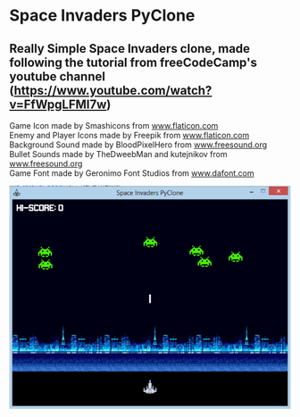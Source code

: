 # Space Invaders PyClone

## Really Simple Space Invaders clone, made following the tutorial from freeCodeCamp's youtube channel __(https://www.youtube.com/watch?v=FfWpgLFMI7w)__

Game Icon made by Smashicons from www.flaticon.com <br />
Enemy and Player Icons made by Freepik from www.flaticon.com <br />
Background Sound made by BloodPixelHero from www.freesound.org <br />
Bullet Sounds made by TheDweebMan and kutejnikov from www.freesound.org <br />
Game Font made by Geronimo Font Studios from www.dafont.com <br />

![In-Game Screenshot:](https://github.com/jlnatalicio/Python-programs/blob/main/pygame-tutorial-begginer/res/img/space-invaders-pyclone-screenshot.png)
